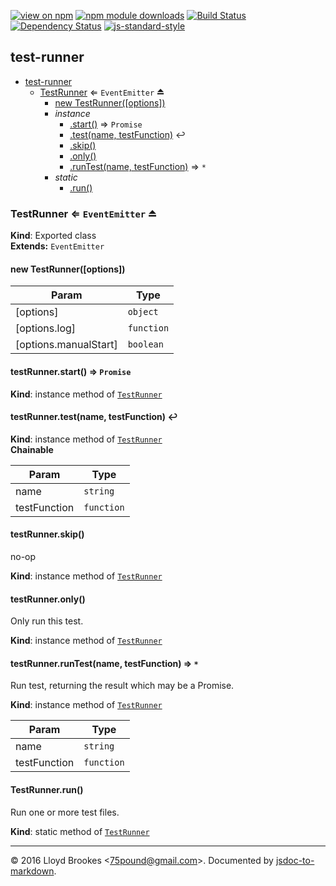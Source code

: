 [![view on npm](http://img.shields.io/npm/v/test-runner.svg)](https://www.npmjs.org/package/test-runner)
[![npm module downloads](http://img.shields.io/npm/dt/test-runner.svg)](https://www.npmjs.org/package/test-runner)
[![Build Status](https://travis-ci.org/75lb/test-runner.svg?branch=master)](https://travis-ci.org/75lb/test-runner)
[![Dependency Status](https://david-dm.org/75lb/test-runner.svg)](https://david-dm.org/75lb/test-runner)
[![js-standard-style](https://img.shields.io/badge/code%20style-standard-brightgreen.svg)](https://github.com/feross/standard)

<a name="module_test-runner"></a>

## test-runner

* [test-runner](#module_test-runner)
    * [TestRunner](#exp_module_test-runner--TestRunner) ⇐ <code>EventEmitter</code> ⏏
        * [new TestRunner([options])](#new_module_test-runner--TestRunner_new)
        * _instance_
            * [.start()](#module_test-runner--TestRunner+start) ⇒ <code>Promise</code>
            * [.test(name, testFunction)](#module_test-runner--TestRunner+test) ↩︎
            * [.skip()](#module_test-runner--TestRunner+skip)
            * [.only()](#module_test-runner--TestRunner+only)
            * [.runTest(name, testFunction)](#module_test-runner--TestRunner+runTest) ⇒ <code>\*</code>
        * _static_
            * [.run()](#module_test-runner--TestRunner.run)

<a name="exp_module_test-runner--TestRunner"></a>

### TestRunner ⇐ <code>EventEmitter</code> ⏏
**Kind**: Exported class  
**Extends:** <code>EventEmitter</code>  
<a name="new_module_test-runner--TestRunner_new"></a>

#### new TestRunner([options])

| Param | Type |
| --- | --- |
| [options] | <code>object</code> | 
| [options.log] | <code>function</code> | 
| [options.manualStart] | <code>boolean</code> | 

<a name="module_test-runner--TestRunner+start"></a>

#### testRunner.start() ⇒ <code>Promise</code>
**Kind**: instance method of <code>[TestRunner](#exp_module_test-runner--TestRunner)</code>  
<a name="module_test-runner--TestRunner+test"></a>

#### testRunner.test(name, testFunction) ↩︎
**Kind**: instance method of <code>[TestRunner](#exp_module_test-runner--TestRunner)</code>  
**Chainable**  

| Param | Type |
| --- | --- |
| name | <code>string</code> | 
| testFunction | <code>function</code> | 

<a name="module_test-runner--TestRunner+skip"></a>

#### testRunner.skip()
no-op

**Kind**: instance method of <code>[TestRunner](#exp_module_test-runner--TestRunner)</code>  
<a name="module_test-runner--TestRunner+only"></a>

#### testRunner.only()
Only run this test.

**Kind**: instance method of <code>[TestRunner](#exp_module_test-runner--TestRunner)</code>  
<a name="module_test-runner--TestRunner+runTest"></a>

#### testRunner.runTest(name, testFunction) ⇒ <code>\*</code>
Run test, returning the result which may be a Promise.

**Kind**: instance method of <code>[TestRunner](#exp_module_test-runner--TestRunner)</code>  

| Param | Type |
| --- | --- |
| name | <code>string</code> | 
| testFunction | <code>function</code> | 

<a name="module_test-runner--TestRunner.run"></a>

#### TestRunner.run()
Run one or more test files.

**Kind**: static method of <code>[TestRunner](#exp_module_test-runner--TestRunner)</code>  

* * *

&copy; 2016 Lloyd Brookes \<75pound@gmail.com\>. Documented by [jsdoc-to-markdown](https://github.com/jsdoc2md/jsdoc-to-markdown).
